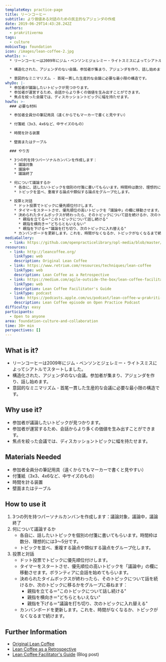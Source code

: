 ```yaml
---
templateKey: practice-page
title: リーンコーヒー
subtitle: より価値ある対話のための民主的なアジェンダの作成
date: 2019-06-29T14:43:28.242Z
authors:
  - prakritiverma
tags:
  - culture
mobiusTag: foundation
icon: /images/lean-coffee-2.jpg
whatIs: >-
  * リーンコーヒーは2009年にジム・ベンソンとジェレミー・ライトスミスによってシアトルでスタートしました。

  * 構造化された、アジェンダのない会議。参加者が集まり、アジェンダを作り、話し始めます。

  * 意図的なミニマリズム - 首尾一貫した生産的な会議に必要な最小限の構造です。
whyDo: |-
  * 参加者が議論したいトピックが見つかります。
  * 参加者が運営するため、会話からより多くの価値を生み出すことができます。
  * 焦点を絞った会議では、ディスカッショントピックに幅を持たせます。
howTo: >-
  ### 必要な材料

  * 参加者全員分の筆記用具（遠くからでもマーカーで書くと見やすい）

  * 付箋紙（3x3、4x6など、中サイズのもの）

  * 時間を計る装置

  * 壁面またはテーブル

  ### やり方

  * 3つの列を持つパーソナルカンバンを作成します：
    * 議論対象
    * 議論中
    * 議論終了

  * 何について議論するか
    * 各自に、話したいトピックを個別の付箋に書いてもらいます。時間枠は数分、理想的には3～5分です。
    * トピックを並べ、重複する論点や類似する論点をグループ化します。

  * 投票と対話
    * ドット投票でトピックに優先順位付けします。
    * タイマーをスタートさせ、優先順位の高いトピックを「議論中」の欄に移動させます。ボランティアに会話を始めてもらいます。
    * 決められたタイムボックスが終わったら、そのトピックについて話を続けるか、次のトピックに移るかをグループに尋ねます：
      * 親指を立てる＝"このトピックについて話し続ける"
      * 親指を横向き＝"どちらともいえない"
      * 親指を下げる＝"議論を打ち切り、次のトピックに入れ替える"
    * カンバンボードを更新します。これを、時間がなくなるか、トピックがなくなるまで続けます。
mediaGallery:
  - link: https://github.com/openpracticelibrary/opl-media/blob/master/images/lean-coffee-2.jpg?raw=true
resources:
  - link: http://leancoffee.org/
    linkType: web
    description: Original Lean Coffee
  - link: https://www.retrium.com/resources/techniques/lean-coffee
    linkType: web
    description: Lean Coffee as a Retrospective
  - link: https://medium.com/agile-outside-the-box/lean-coffee-facilitator-s-guide-d79d9f13d0a9
    linkType: web
    description: Lean Coffee Facilitator's Guide
  - linkType: podcast
    link: https://podcasts.apple.com/us/podcast/lean-coffee-w-prakriti-koller/id1501715186?i=1000533128785
    description: Lean Coffee episode on Open Practice Podcast
difficulty: easy
participants:
  - Open to anyone
area: foundation-culture-and-collaboration
time: 30+ min
perspectives: []
---
```

## What is it?

* リーンコーヒーは2009年にジム・ベンソンとジェレミー・ライトスミスによってシアトルでスタートしました。
* 構造化された、アジェンダのない会議。参加者が集まり、アジェンダを作り、話し始めます。
* 意図的なミニマリズム - 首尾一貫した生産的な会議に必要な最小限の構造です。

## Why use it?

* 参加者が議論したいトピックが見つかります。
* 参加者が運営するため、会話からより多くの価値を生み出すことができます。
* 焦点を絞った会議では、ディスカッショントピックに幅を持たせます。

## Materials Needed

* 参加者全員分の筆記用具（遠くからでもマーカーで書くと見やすい）
* 付箋紙（3x3、4x6など、中サイズのもの）
* 時間を計る装置
* 壁面またはテーブル

## How to use it

1. 3つの列を持つパーソナルカンバンを作成します：議論対象，議論中，議論終了
2. 何について議論するか
   * 各自に、話したいトピックを個別の付箋に書いてもらいます。時間枠は数分、理想的には3～5分です。
   * トピックを並べ、重複する論点や類似する論点をグループ化します。
3. 投票と対話
   * ドット投票でトピックに優先順位付けします。
   * タイマーをスタートさせ、優先順位の高いトピックを「議論中」の欄に移動させます。ボランティアに会話を始めてもらいます。
   * 決められたタイムボックスが終わったら、そのトピックについて話を続けるか、次のトピックに移るかをグループに尋ねます：
     * 親指を立てる＝"このトピックについて話し続ける"
     * 親指を横向き＝"どちらともいえない"
     * 親指を下げる＝"議論を打ち切り、次のトピックに入れ替える"
   * カンバンボードを更新します。これを、時間がなくなるか、トピックがなくなるまで続けます。

## Further Information

* [Original Lean Coffee](http://leancoffee.org/)
* [Lean Coffee as a Retrospective](https://www.retrium.com/resources/techniques/lean-coffee)
* [Lean Coffee Facilitator's Guide](https://medium.com/agile-outside-the-box/lean-coffee-facilitator-s-guide-d79d9f13d0a9) (Blog post)
